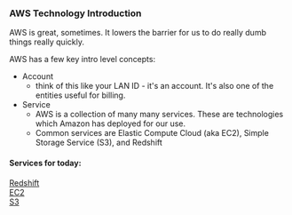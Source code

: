 ### AWS Technology Introduction

AWS is great, sometimes. It lowers the barrier for us to do really dumb things really quickly.

AWS has a few key intro level concepts:
- Account
    - think of this like your LAN ID - it's an account. It's also one of the entities useful for billing.
- Service
    - AWS is a collection of many many services. These are technologies which Amazon has deployed for our use.
    - Common services are Elastic Compute Cloud (aka EC2), Simple Storage Service (S3), and Redshift


#### Services for today:
[Redshift](Redshift_intro.md)  
[EC2](EC2_intro.md)  
[S3](S3_intro.md)

